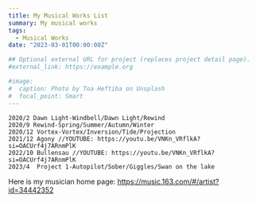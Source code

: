 ```yaml
---
title: My Musical Works List
summary: My musical works
tags:
  - Musical Works
date: "2023-03-01T00:00:00Z"

## Optional external URL for project (replaces project detail page).
#external_link: https://example.org

#image:
#  caption: Photo by Toa Heftiba on Unsplash
#  focal_point: Smart
---
```


	2020/2 Dawn Light-Windbell/Dawn Light/Rewind
	2020/9 Rewind-Spring/Summer/Autumn/Winter
	2020/12 Vortex-Vortex/Inversion/Tide/Projection
	2021/12 Agony //YOUTUBE: https://youtu.be/VNKn_VRflkA?si=OACUrf4j7ARnmPlK
	2022/10 Bullensau //YOUTUBE: https://youtu.be/VNKn_VRflkA?si=OACUrf4j7ARnmPlK
	2023/4	Project 1-Autopilot/Sober/Giggles/Swan on the lake

  Here is my musician home page: https://music.163.com/#/artist?id=34442352